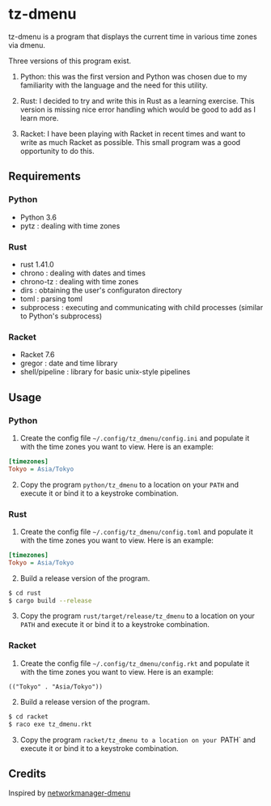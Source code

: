 # tz-dmenu
tz-dmenu is a program that displays the current time in various time zones via dmenu.

Three versions of this program exist.
1. Python: this was the first version and Python was chosen due to my familiarity with the language and the need for this utility.

2. Rust: I decided to try and write this in Rust as a learning exercise. This version is missing nice error handling which would be good to add as I learn more.

3. Racket: I have been playing with Racket in recent times and want to write as much Racket as possible. This small program was a good opportunity to do this.

## Requirements

### Python
- Python 3.6
- pytz : dealing with time zones

### Rust
- rust 1.41.0
- chrono : dealing with dates and times
- chrono-tz : dealing with time zones
- dirs : obtaining the user's configuraton directory
- toml : parsing toml
- subprocess : executing and communicating with child processes (similar to Python's subprocess)

### Racket
- Racket 7.6
- gregor : date and time library
- shell/pipeline : library for basic unix-style pipelines

## Usage

### Python
1. Create the config file `~/.config/tz_dmenu/config.ini` and populate it with the time zones you want to view. Here is an example:
```ini
[timezones]
Tokyo = Asia/Tokyo
```

2. Copy the program `python/tz_dmenu` to a location on your `PATH` and execute it or bind it to a keystroke combination.

### Rust
1. Create the config file `~/.config/tz_dmenu/config.toml` and populate it with the time zones you want to view. Here is an example:
```ini
[timezones]
Tokyo = Asia/Tokyo
```

2. Build a release version of the program.
```bash
$ cd rust
$ cargo build --release
```

3. Copy the program `rust/target/release/tz_dmenu` to a location on your `PATH` and execute it or bind it to a keystroke combination.

### Racket
1. Create the config file `~/.config/tz_dmenu/config.rkt` and populate it with the time zones you want to view. Here is an example:
```racket
(("Tokyo" . "Asia/Tokyo"))
```

2. Build a release version of the program.
```bash
$ cd racket
$ raco exe tz_dmenu.rkt
```

3. Copy the program `racket/tz_dmenu to a location on your `PATH` and execute it or bind it to a keystroke combination.

## Credits
Inspired by [networkmanager-dmenu](https://github.com/firecat53/networkmanager-dmenu)
